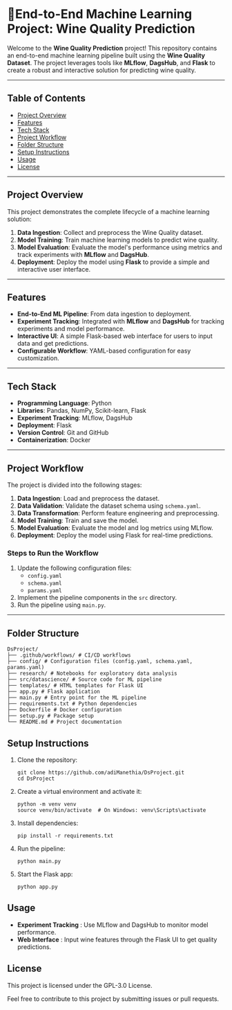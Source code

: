 # 🍷End-to-End Machine Learning Project: Wine Quality Prediction

Welcome to the **Wine Quality Prediction** project! This repository contains an end-to-end machine learning pipeline built using the **Wine Quality Dataset**. The project leverages tools like **MLflow**, **DagsHub**, and **Flask** to create a robust and interactive solution for predicting wine quality.

---

## Table of Contents
- [Project Overview](#project-overview)
- [Features](#features)
- [Tech Stack](#tech-stack)
- [Project Workflow](#project-workflow)
- [Folder Structure](#folder-structure)
- [Setup Instructions](#setup-instructions)
- [Usage](#usage)
- [License](#license)

---

## Project Overview
This project demonstrates the complete lifecycle of a machine learning solution:
1. **Data Ingestion**: Collect and preprocess the Wine Quality dataset.
2. **Model Training**: Train machine learning models to predict wine quality.
3. **Model Evaluation**: Evaluate the model's performance using metrics and track experiments with **MLflow** and **DagsHub**.
4. **Deployment**: Deploy the model using **Flask** to provide a simple and interactive user interface.

---

## Features
- **End-to-End ML Pipeline**: From data ingestion to deployment.
- **Experiment Tracking**: Integrated with **MLflow** and **DagsHub** for tracking experiments and model performance.
- **Interactive UI**: A simple Flask-based web interface for users to input data and get predictions.
- **Configurable Workflow**: YAML-based configuration for easy customization.

---

## Tech Stack
- **Programming Language**: Python
- **Libraries**: Pandas, NumPy, Scikit-learn, Flask
- **Experiment Tracking**: MLflow, DagsHub
- **Deployment**: Flask
- **Version Control**: Git and GitHub
- **Containerization**: Docker

---

## Project Workflow
The project is divided into the following stages:
1. **Data Ingestion**: Load and preprocess the dataset.
2. **Data Validation**: Validate the dataset schema using `schema.yaml`.
3. **Data Transformation**: Perform feature engineering and preprocessing.
4. **Model Training**: Train and save the model.
5. **Model Evaluation**: Evaluate the model and log metrics using MLflow.
6. **Deployment**: Deploy the model using Flask for real-time predictions.

### Steps to Run the Workflow
1. Update the following configuration files:
   - `config.yaml`
   - `schema.yaml`
   - `params.yaml`
2. Implement the pipeline components in the `src` directory.
3. Run the pipeline using `main.py`.

---

## Folder Structure

```
DsProject/
├── .github/workflows/ # CI/CD workflows
├── config/ # Configuration files (config.yaml, schema.yaml, params.yaml)
├── research/ # Notebooks for exploratory data analysis
├── src/datascience/ # Source code for ML pipeline
├── templates/ # HTML templates for Flask UI
├── app.py # Flask application
├── main.py # Entry point for the ML pipeline
├── requirements.txt # Python dependencies
├── Dockerfile # Docker configuration
├── setup.py # Package setup
└── README.md # Project documentation
```

## Setup Instructions
1. Clone the repository:
   ```
   git clone https://github.com/adiManethia/DsProject.git
   cd DsProject
   ```
2. Create a virtual environment and activate it:
   ```
   python -m venv venv
   source venv/bin/activate  # On Windows: venv\Scripts\activate
   ```
3. Install dependencies:
   ```
   pip install -r requirements.txt
   ```
4. Run the pipeline:
   ```
   python main.py
   ```
5. Start the Flask app:
   ```
   python app.py
   ```

## Usage
* **Experiment Tracking** : Use MLflow and DagsHub to monitor model performance.
* **Web Interface** : Input wine features through the Flask UI to get quality predictions.

## License

This project is licensed under the GPL-3.0 License.

Feel free to contribute to this project by submitting issues or pull requests. 




